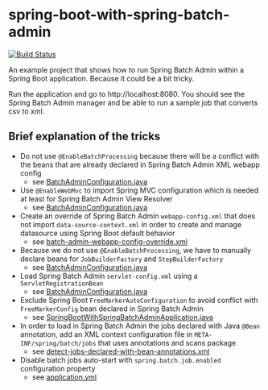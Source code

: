 # spring-boot-with-spring-batch-admin

[![Build Status](https://travis-ci.org/damienbeaufils/spring-boot-with-spring-batch-admin.svg?branch=master)](https://travis-ci.org/damienbeaufils/spring-boot-with-spring-batch-admin)

An example project that shows how to run Spring Batch Admin within a Spring Boot application. Because it could be a bit tricky.

Run the application and go to http://localhost:8080. You should see the Spring Batch Admin manager and be able to run a sample job that converts csv to xml.

## Brief explanation of the tricks

* Do not use `@EnableBatchProcessing` because there will be a conflict with the beans that are already declared in Spring Batch Admin XML webapp config
  * see [BatchAdminConfiguration.java](src/main/java/com/example/demo/admin/BatchAdminConfiguration.java)
* Use `@EnableWebMvc` to import Spring MVC configuration which is needed at least for Spring Batch Admin View Resolver
  * see [BatchAdminConfiguration.java](src/main/java/com/example/demo/admin/BatchAdminConfiguration.java)
* Create an override of Spring Batch Admin `webapp-config.xml` that does not import `data-source-context.xml` in order to create and manage datasource using Spring Boot default behavior
  * see [batch-admin-webapp-config-override.xml](src/main/resources/batch-admin-webapp-config-override.xml)
* Because we do not use `@EnableBatchProcessing`, we have to manually declare beans for `JobBuilderFactory` and `StepBuilderFactory`
  * see [BatchAdminConfiguration.java](src/main/java/com/example/demo/admin/BatchAdminConfiguration.java)
* Load Spring Batch Admin `servlet-config.xml` using a `ServletRegistrationBean` 
  * see [BatchAdminConfiguration.java](src/main/java/com/example/demo/admin/BatchAdminConfiguration.java)
* Exclude Spring Boot `FreeMarkerAutoConfiguration` to avoid conflict with `FreeMarkerConfig` bean declared in Spring Batch Admin
  * see [SpringBootWithSpringBatchAdminApplication.java](src/main/java/com/example/demo/SpringBootWithSpringBatchAdminApplication.java)
* In order to load in Spring Batch Admin the jobs declared with Java `@Bean` annotation, add an XML context configuration file in `META-INF/spring/batch/jobs` that uses annotations and scans package
  * see [detect-jobs-declared-with-bean-annotations.xml](src/main/resources/META-INF/spring/batch/jobs/detect-jobs-declared-with-bean-annotations.xml)
* Disable batch jobs auto-start with `spring.batch.job.enabled` configuration property
  * see [application.yml](src/main/resources/application.yml)
